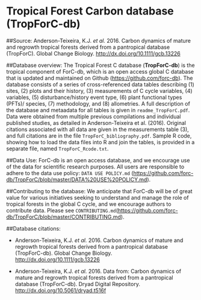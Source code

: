 # Tropical Forest Carbon database (TropForC-db)
##Source: 
Anderson-Teixeira, K.J. *et al.* 2016. Carbon dynamics of mature and regrowth tropical forests derived from a pantropical database (TropForC). Global Change Biology. http://dx.doi.org/10.1111/gcb.13226

##Database overview:
The Tropical Forest C database (**TropForC-db**) is the tropical component of ForC-db, which is an open access global C database that is updated and maintained on Github (https://github.com/forc-db). The database consists of a series of cross-referenced data tables describing
(1) sites, (2) plots and their history, (3) measurements of C cycle variables, (4) variables, (5) disturbance/history event type, (6) plant functional types (PFTs)/ species, (7) methodology, and (8)
allometries. A full description of the database and metaadata for all tables is given in `readme_TropForC.pdf`. Data were obtained from multiple previous compilations and individual published studies, as detailed in Anderson-Teixeira et al. (2016). Original citations associated with all data are given in the
measurements table (3), and full citations are in the file `TropForC_bibliography.pdf`. Sample R code, showing how to load the data files into R and join the tables, is provided in a separate file, named
`TropForC_Rcode.txt`. 

##Data Use: 
ForC-db is an open access database, and we encourage use of the data for scientific research purposes. All users are responsible to adhere to the data use policy: `DATA USE POLICY.md` (https://github.com/forc-db/TropForC/blob/master/DATA%20USE%20POLICY.md).

##Contributing to the database: 
We anticipate that ForC-db will be of great value for various initiatives seeking to understand and manage the role of tropical forests in the global C cycle, and we encourage authors to contribute data. Please see `CONTRIBUTING.md`(https://github.com/forc-db/TropForC/blob/master/CONTRIBUTING.md).

##Database citations:
* Anderson-Teixeira, K.J. *et al.* 2016. Carbon dynamics of mature and regrowth tropical forests derived from a pantropical database (TropForC-db). Global Change Biology. http://dx.doi.org/10.1111/gcb.13226 

* Anderson-Teixeira, K.J. *et al.* 2016. Data from: Carbon dynamics of mature and regrowth tropical forests derived from a pantropical database (TropForC-db). Dryad Digital Repository.
http://dx.doi.org/10.5061/dryad.t516f
